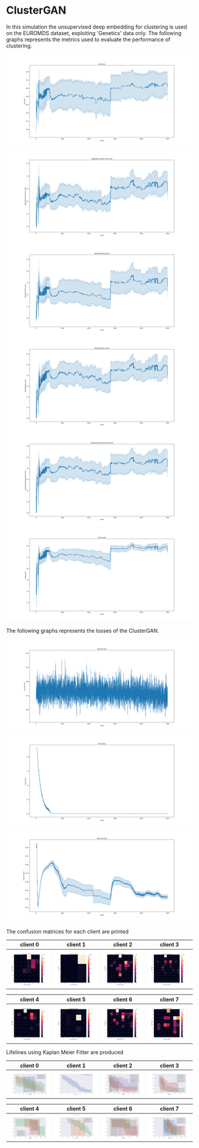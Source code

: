 # ClusterGAN

In this simulation the unsupervised deep embedding for clustering is used on the EUROMDS dataset, exploiting 'Genetics' data only.
The following graphs represents the metrics used to evaluate the performance of clustering.

![accuracy](accuracy.png?raw=true)
![ami](adjusted_mutual_info_score.png?raw=true)
![ari](adjusted_rand_score.png?raw=true)
![homo](homogeneity_score.png?raw=true)
![nmi](normalized_mutual_info_score.png?raw=true)
![ran](rand_score.png?raw=true)

The following graphs represents the losses of the ClusterGAN.

![lat_mse_loss](lat_mse_loss.png?raw=true)
![lat_xe_loss](lat_xe_loss.png?raw=true)
![img_xe_loss](img_mse_loss.png?raw=true)

The confusion matrices for each client are printed

| client 0 | client 1 | client 2 | client 3 |
|:-------------------------:|:-------------------------:|:-------------------------:|:-------------------------:|
|![client_0](conf_matrix_c0.png?raw=true)|![client_1](conf_matrix_c1.png?raw=true)|![client_2](conf_matrix_c2.png?raw=true)|![client_3](conf_matrix_c3.png?raw=true)|

| client 4 | client 5 | client 6 | client 7 |
|:-------------------------:|:-------------------------:|:-------------------------:|:-------------------------:|
|![client_4](conf_matrix_c4.png?raw=true)|![client_5](conf_matrix_c5.png?raw=true)|![client_6](conf_matrix_c6.png?raw=true)|![client_7](conf_matrix_c7.png?raw=true)|

Lifelines using Kaplan Meier Fitter are produced

| client 0 | client 1 | client 2 | client 3 |
|:-------------------------:|:-------------------------:|:-------------------------:|:-------------------------:|
|![client_0](lifelines_pred_0.png?raw=true)|![client_1](lifelines_pred_1.png?raw=true)|![client_2](lifelines_pred_2.png?raw=true)|![client_3](lifelines_pred_3.png?raw=true)|

| client 4 | client 5 | client 6 | client 7 |
|:-------------------------:|:-------------------------:|:-------------------------:|:-------------------------:|
|![client_4](lifelines_pred_4.png?raw=true)|![client_5](lifelines_pred_5.png?raw=true)|![client_6](lifelines_pred_6.png?raw=true)|![client_7](lifelines_pred_7.png?raw=true)|

